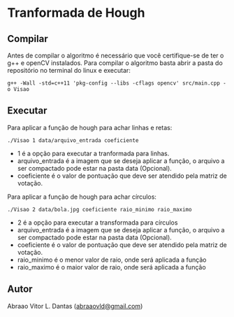 # Tranformada de Hough

## Compilar

Antes de compilar o algoritmo é necessário que você certifique-se de ter o g++ e openCV instalados.
Para compilar o algoritmo basta abrir a pasta do repositório no terminal do linux e executar:

```g++ -Wall -std=c++11 'pkg-config --libs -cflags opencv' src/main.cpp -o Visao```

## Executar

Para aplicar a função de hough para achar linhas e retas:

```./Visao 1 data/arquivo_entrada coeficiente```

- 1 é a opção para executar a tranformada para linhas.
- arquivo_entrada é a imagem que se deseja aplicar a função, o arquivo a ser compactado pode estar na pasta data (Opcional).
- coeficiente é o valor de pontuação que deve ser atendido pela matriz de votação.

Para aplicar a função de hough para achar círculos:

```./Visao 2 data/bola.jpg coeficiente raio_minimo raio_maximo```


- 2 é a opção para executar a transformada para círculos
- arquivo_entrada é a imagem que se deseja aplicar a função, o arquivo a ser compactado pode estar na pasta data (Opcional).
- coeficiente é o valor de pontuação que deve ser atendido pela matriz de votação.
- raio_minimo é o menor valor de raio, onde será aplicada a função
- raio_maximo é o maior valor de raio, onde será aplicada a função


## Autor

Abraao Vitor L. Dantas (abraaovld@gmail.com)
